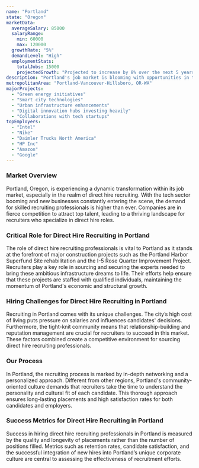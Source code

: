 ```yaml
---
name: "Portland"
state: "Oregon"
marketData:
  averageSalary: 85000
  salaryRange:
    min: 60000
    max: 120000
  growthRate: "5%"
  demandLevel: "High"
  employmentStats:
    totalJobs: 15000
    projectedGrowth: "Projected to increase by 8% over the next 5 years"
description: "Portland's job market is blooming with opportunities in technology and innovative industries, contributing to economic growth."
metropolitanArea: "Portland-Vancouver-Hillsboro, OR-WA"
majorProjects:
  - "Green energy initiatives"
  - "Smart city technologies"
  - "Urban infrastructure enhancements"
  - "Digital innovation hubs investing heavily"
  - "Collaborations with tech startups"
topEmployers:
  - "Intel"
  - "Nike"
  - "Daimler Trucks North America"
  - "HP Inc"
  - "Amazon"
  - "Google"
---
```


### Market Overview
Portland, Oregon, is experiencing a dynamic transformation within its job market, especially in the realm of direct hire recruiting. With the tech sector booming and new businesses constantly entering the scene, the demand for skilled recruiting professionals is higher than ever. Companies are in fierce competition to attract top talent, leading to a thriving landscape for recruiters who specialize in direct hire roles.

### Critical Role for Direct Hire Recruiting in Portland
The role of direct hire recruiting professionals is vital to Portland as it stands at the forefront of major construction projects such as the Portland Harbor Superfund Site rehabilitation and the I-5 Rose Quarter Improvement Project. Recruiters play a key role in sourcing and securing the experts needed to bring these ambitious infrastructure dreams to life. Their efforts help ensure that these projects are staffed with qualified individuals, maintaining the momentum of Portland's economic and structural growth.

### Hiring Challenges for Direct Hire Recruiting in Portland
Recruiting in Portland comes with its unique challenges. The city’s high cost of living puts pressure on salaries and influences candidates' decisions. Furthermore, the tight-knit community means that relationship-building and reputation management are crucial for recruiters to succeed in this market. These factors combined create a competitive environment for sourcing direct hire recruiting professionals.

### Our Process
In Portland, the recruiting process is marked by in-depth networking and a personalized approach. Different from other regions, Portland's community-oriented culture demands that recruiters take the time to understand the personality and cultural fit of each candidate. This thorough approach ensures long-lasting placements and high satisfaction rates for both candidates and employers.

### Success Metrics for Direct Hire Recruiting in Portland
Success in hiring direct hire recruiting professionals in Portland is measured by the quality and longevity of placements rather than the number of positions filled. Metrics such as retention rates, candidate satisfaction, and the successful integration of new hires into Portland’s unique corporate culture are central to assessing the effectiveness of recruitment efforts.